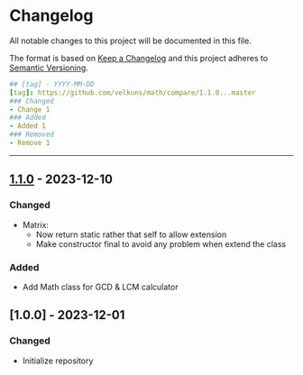 # Changelog
All notable changes to this project will be documented in this file.

The format is based on [Keep a Changelog](http://keepachangelog.com/en/1.0.0/)
and this project adheres to [Semantic Versioning](http://semver.org/spec/v2.0.0.html).

```yaml
## [tag] - YYYY-MM-DD
[tag]: https://github.com/velkuns/math/compare/1.1.0...master
### Changed
- Change 1
### Added
- Added 1
### Removed
- Remove 1
```

----


## [1.1.0] - 2023-12-10
[1.1.0]: https://github.com/velkuns/math/compare/1.0.0...1.1.0
### Changed
- Matrix: 
  - Now return static rather that self to allow extension
  - Make constructor final to avoid any problem when extend the class
### Added
- Add Math class for GCD & LCM calculator

## [1.0.0] - 2023-12-01
### Changed
- Initialize repository
